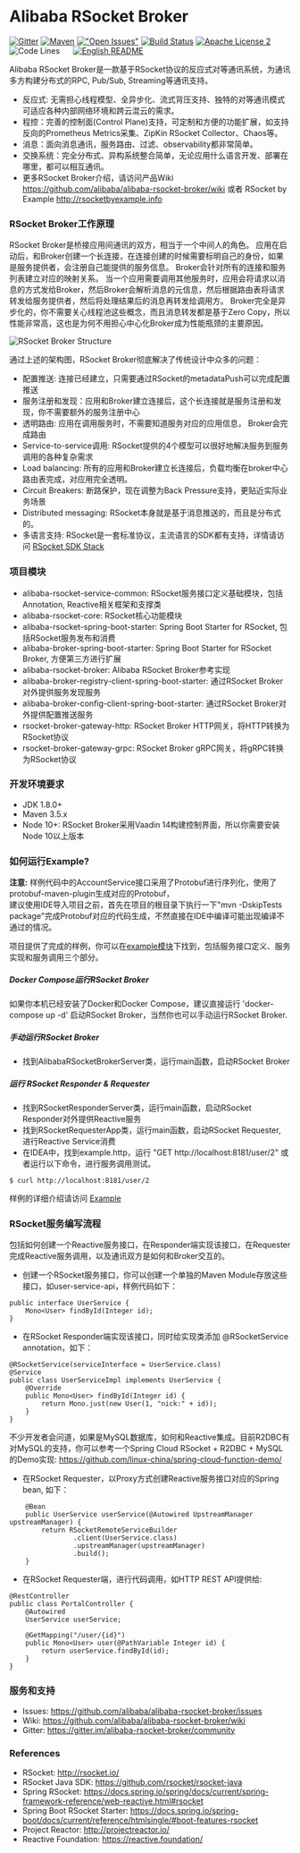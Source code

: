 Alibaba RSocket Broker
======================
[![Gitter](https://badges.gitter.im/alibaba-rsocket-broker/community.svg)](https://gitter.im/alibaba-rsocket-broker/community?utm_source=badge&utm_medium=badge&utm_campaign=pr-badge)
[![Maven](https://img.shields.io/maven-central/v/com.alibaba.rsocket/alibaba-rsocket-spring-boot-starter)](https://repo1.maven.org/maven2/com/alibaba/rsocket/)
[!["Open Issues"](https://img.shields.io/github/issues-raw/alibaba/alibaba-rsocket-broker.svg)](https://github.com/alibaba/alibaba-rsocket-broker/issues)
[![Build Status](https://api.travis-ci.com/alibaba/alibaba-rsocket-broker.svg?branch=master)](https://travis-ci.com/alibaba/alibaba-rsocket-broker)
[![Apache License 2](https://img.shields.io/badge/license-ASF2-blue.svg)](https://www.apache.org/licenses/LICENSE-2.0.txt)
![Code Lines](https://tokei.rs/b1/github/alibaba/alibaba-rsocket-broker?category=code)
&nbsp;&nbsp;&nbsp;&nbsp;
[![English README](https://img.shields.io/badge/EN-README-brightgreen)](https://github.com/alibaba/alibaba-rsocket-broker/blob/master/README-en.md)

Alibaba RSocket Broker是一款基于RSocket协议的反应式对等通讯系统，为通讯多方构建分布式的RPC, Pub/Sub, Streaming等通讯支持。

* 反应式: 无需担心线程模型、全异步化、流式背压支持、独特的对等通讯模式可适应各种内部网络环境和跨云混云的需求。
* 程控：完善的控制面(Control Plane)支持，可定制和方便的功能扩展，如支持反向的Prometheus Metrics采集、ZipKin RSocket Collector、Chaos等。
* 消息：面向消息通讯，服务路由、过滤、observability都非常简单。
* 交换系统：完全分布式、异构系统整合简单，无论应用什么语言开发、部署在哪里，都可以相互通讯。
* 更多RSocket Broker介绍，请访问产品Wiki https://github.com/alibaba/alibaba-rsocket-broker/wiki 或者 RSocket by Example http://rsocketbyexample.info

### RSocket Broker工作原理
RSocket Broker是桥接应用间通讯的双方，相当于一个中间人的角色。
应用在启动后，和Broker创建一个长连接，在连接创建的时候需要标明自己的身份，如果是服务提供者，会注册自己能提供的服务信息。
Broker会针对所有的连接和服务列表建立对应的映射关系。
当一个应用需要调用其他服务时，应用会将请求以消息的方式发给Broker，然后Broker会解析消息的元信息，然后根据路由表将请求转发给服务提供者，然后将处理结果后的消息再转发给调用方。
Broker完全是异步化的，你不需要关心线程池这些概念，而且消息转发都是基于Zero Copy，所以性能非常高，这也是为何不用担心中心化Broker成为性能瓶颈的主要原因。

![RSocket Broker Structure](https://github.com/alibaba/alibaba-rsocket-broker/raw/master/alibaba-rsocket-broker-structure.png)

通过上述的架构图，RSocket Broker彻底解决了传统设计中众多的问题：

* 配置推送: 连接已经建立，只需要通过RSocket的metadataPush可以完成配置推送
* 服务注册和发现：应用和Broker建立连接后，这个长连接就是服务注册和发现，你不需要额外的服务注册中心
* 透明路由: 应用在调用服务时，不需要知道服务对应的应用信息， Broker会完成路由
* Service-to-service调用: RSocket提供的4个模型可以很好地解决服务到服务调用的各种复杂需求
* Load balancing: 所有的应用和Broker建立长连接后，负载均衡在broker中心路由表完成，对应用完全透明。
* Circuit Breakers: 断路保护，现在调整为Back Pressure支持，更贴近实际业务场景
* Distributed messaging: RSocket本身就是基于消息推送的，而且是分布式的。
* 多语言支持: RSocket是一套标准协议，主流语言的SDK都有支持，详情请访问 [RSocket SDK Stack](https://github.com/alibaba/alibaba-rsocket-broker/wiki/RSocket-SDK-Stack)

### 项目模块

* alibaba-rsocket-service-common: RSocket服务接口定义基础模块，包括Annotation, Reactive相关框架和支撑类
* alibaba-rsocket-core: RSocket核心功能模块
* alibaba-rsocket-spring-boot-starter: Spring Boot Starter for RSocket, 包括RSocket服务发布和消费
* alibaba-broker-spring-boot-starter: Spring Boot Starter for RSocket Broker, 方便第三方进行扩展
* alibaba-rsocket-broker: Alibaba RSocket Broker参考实现
* alibaba-broker-registry-client-spring-boot-starter: 通过RSocket Broker对外提供服务发现服务
* alibaba-broker-config-client-spring-boot-starter: 通过RSocket Broker对外提供配置推送服务
* rsocket-broker-gateway-http: RSocket Broker HTTP网关，将HTTP转换为RSocket协议
* rsocket-broker-gateway-grpc: RSocket Broker gRPC网关，将gRPC转换为RSocket协议

### 开发环境要求

* JDK 1.8.0+
* Maven 3.5.x
* Node 10+: RSocket Broker采用Vaadin 14构建控制界面，所以你需要安装Node 10以上版本

### 如何运行Example?

**注意:** 样例代码中的AccountService接口采用了Protobuf进行序列化，使用了protobuf-maven-plugin生成对应的Protobuf，  
建议使用IDE导入项目之前，首先在项目的根目录下执行一下"mvn -DskipTests package"完成Protobuf对应的代码生成，不然直接在IDE中编译可能出现编译不通过的情况。

项目提供了完成的样例，你可以在[example模块](/example/)下找到，包括服务接口定义、服务实现和服务调用三个部分。

##### Docker Compose运行RSocket Broker

如果你本机已经安装了Docker和Docker Compose，建议直接运行 'docker-compose up -d' 启动RSocket Broker，当然你也可以手动运行RSocket Broker.

##### 手动运行RSocket Broker

* 找到AlibabaRSocketBrokerServer类，运行main函数，启动RSocket Broker

##### 运行 RSocket Responder & Requester

* 找到RSocketResponderServer类，运行main函数，启动RSocket Responder对外提供Reactive服务
* 找到RSocketRequesterApp类，运行main函数，启动RSocket Requester, 进行Reactive Service消费
* 在IDEA中，找到example.http，运行 "GET http://localhost:8181/user/2" 或者运行以下命令，进行服务调用测试。

```
$ curl http://localhost:8181/user/2
```

样例的详细介绍请访问 [Example](example)

### RSocket服务编写流程
包括如何创建一个Reactive服务接口，在Responder端实现该接口，在Requester完成Reactive服务调用，以及通讯双方是如何和Broker交互的。

* 创建一个RSocket服务接口，你可以创建一个单独的Maven Module存放这些接口，如user-service-api，样例代码如下：

```
public interface UserService {
    Mono<User> findById(Integer id);
}
```

* 在RSocket Responder端实现该接口，同时给实现类添加 @RSocketService annotation，如下：

```
@RSocketService(serviceInterface = UserService.class)
@Service
public class UserServiceImpl implements UserService {
    @Override
    public Mono<User> findById(Integer id) {
        return Mono.just(new User(1, "nick:" + id));
    }
}
```

不少开发者会问道，如果是MySQL数据库，如何和Reactive集成。目前R2DBC有对MySQL的支持，你可以参考一个Spring Cloud RSocket + R2DBC + MySQL的Demo实现: https://github.com/linux-china/spring-cloud-function-demo/

* 在RSocket Requester，以Proxy方式创建Reactive服务接口对应的Spring bean, 如下：

```
    @Bean
    public UserService userService(@Autowired UpstreamManager upstreamManager) {
        return RSocketRemoteServiceBuilder
                .client(UserService.class)
                .upstreamManager(upstreamManager)
                .build();
    }
```

* 在RSocket Requester端，进行代码调用，如HTTP REST API提供给:

```
@RestController
public class PortalController {
    @Autowired
    UserService userService;

    @GetMapping("/user/{id}")
    public Mono<User> user(@PathVariable Integer id) {
        return userService.findById(id);
    }
}
```

### 服务和支持

* Issues: https://github.com/alibaba/alibaba-rsocket-broker/issues
* Wiki: https://github.com/alibaba/alibaba-rsocket-broker/wiki
* Gitter: https://gitter.im/alibaba-rsocket-broker/community


### References

* RSocket: http://rsocket.io/
* RSocket Java SDK: https://github.com/rsocket/rsocket-java
* Spring RSocket: https://docs.spring.io/spring/docs/current/spring-framework-reference/web-reactive.html#rsocket
* Spring Boot RSocket Starter: https://docs.spring.io/spring-boot/docs/current/reference/htmlsingle/#boot-features-rsocket
* Project Reactor: http://projectreactor.io/
* Reactive Foundation: https://reactive.foundation/
